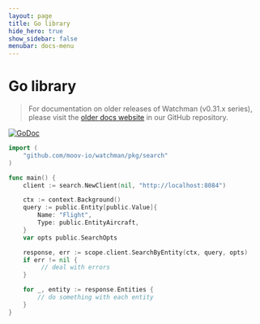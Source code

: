 ```yaml
---
layout: page
title: Go library
hide_hero: true
show_sidebar: false
menubar: docs-menu
---
```


# Go library

> For documentation on older releases of Watchman (v0.31.x series), please visit the [older docs website](https://github.com/moov-io/watchman/tree/v0.31.3/docs) in our GitHub repository.

[![GoDoc](https://pkg.go.dev/badge/github.com/moov-io/watchman?utm_source=godoc)](https://pkg.go.dev/github.com/moov-io/watchman)

```go
import (
    "github.com/moov-io/watchman/pkg/search"
)

func main() {
    client := search.NewClient(nil, "http://localhost:8084")

    ctx := context.Background()
    query := public.Entity[public.Value]{
    	Name: "Flight",
    	Type: public.EntityAircraft,
    }
    var opts public.SearchOpts

    response, err := scope.client.SearchByEntity(ctx, query, opts)
    if err != nil {
         // deal with errors
    }

    for _, entity := response.Entities {
        // do something with each entity
    }
}
```
